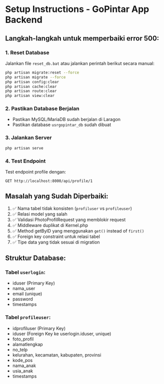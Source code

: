# Setup Instructions - GoPintar App Backend

## Langkah-langkah untuk memperbaiki error 500:

### 1. Reset Database
Jalankan file `reset_db.bat` atau jalankan perintah berikut secara manual:

```bash
php artisan migrate:reset --force
php artisan migrate --force
php artisan config:clear
php artisan cache:clear
php artisan route:clear
php artisan view:clear
```

### 2. Pastikan Database Berjalan
- Pastikan MySQL/MariaDB sudah berjalan di Laragon
- Pastikan database `usrgopintar_db` sudah dibuat

### 3. Jalankan Server
```bash
php artisan serve
```

### 4. Test Endpoint
Test endpoint profile dengan:
```
GET http://localhost:8000/api/profile/1
```

## Masalah yang Sudah Diperbaiki:

1. ✅ Nama tabel tidak konsisten (`profiluser` vs `profileuser`)
2. ✅ Relasi model yang salah
3. ✅ Validasi PhotoProfilRequest yang memblokir request
4. ✅ Middleware duplikat di Kernel.php
5. ✅ Method getByID yang menggunakan `get()` instead of `first()`
6. ✅ Foreign key constraint untuk relasi tabel
7. ✅ Tipe data yang tidak sesuai di migration

## Struktur Database:

### Tabel `userlogin`:
- iduser (Primary Key)
- nama_user
- email (unique)
- password
- timestamps

### Tabel `profileuser`:
- idprofiluser (Primary Key)
- iduser (Foreign Key ke userlogin.iduser, unique)
- foto_profil
- alamatlengkap
- no_telp
- kelurahan, kecamatan, kabupaten, provinsi
- kode_pos
- nama_anak
- usia_anak
- timestamps